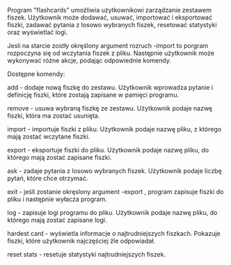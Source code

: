 Program "flashcards" umożliwia użytkownikowi zarządzanie zestawem fiszek. Użytkownik może dodawać, usuwać, importować i eksportować fiszki, zadawać pytania z losowo wybranych fiszek, resetować statystyki oraz wyświetlać logi.

Jesli na starcie zostły okręślony argument rozruch -import to porgram rozpoczyna się od wczytania fiszek z pliku. Następnie użytkownik może wykonywać różne akcje, podając odpowiednie komendy.

Dostępne komendy:

add - dodaje nową fiszkę do zestawu. Użytkownik wprowadza pytanie i definicję fiszki, które zostają zapisane w pamięci programu.

remove - usuwa wybraną fiszkę ze zestawu. Użytkownik podaje nazwę fiszki, która ma zostać usunięta.

import - importuje fiszki z pliku. Użytkownik podaje nazwę pliku, z którego mają zostać wczytane fiszki.

export - eksportuje fiszki do pliku. Użytkownik podaje nazwę pliku, do którego mają zostać zapisane fiszki.

ask - zadaje pytania z losowo wybranych fiszek. Użytkownik podaje liczbę pytań, które chce otrzymać.

exit - jeśli zostanie okręslony argument -export , program zapisuje fiszki do pliku i następnie wyłacza program.

log - zapisuje logi programu do pliku. Użytkownik podaje nazwę pliku, do którego mają zostać zapisane logi.

hardest card - wyświetla informacje o najtrudniejszych fiszkach. Pokazuje fiszki, które użytkownik najczęściej źle odpowiadał.

reset stats - resetuje statystyki najtrudniejszych fiszek.
